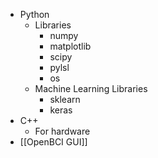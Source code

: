 * Python
	* Libraries
		* numpy
		* matplotlib
		* scipy
		* pylsl
		* os
	* Machine Learning Libraries
		* sklearn
		* keras
* C++
	* For hardware
* [[OpenBCI GUI]]